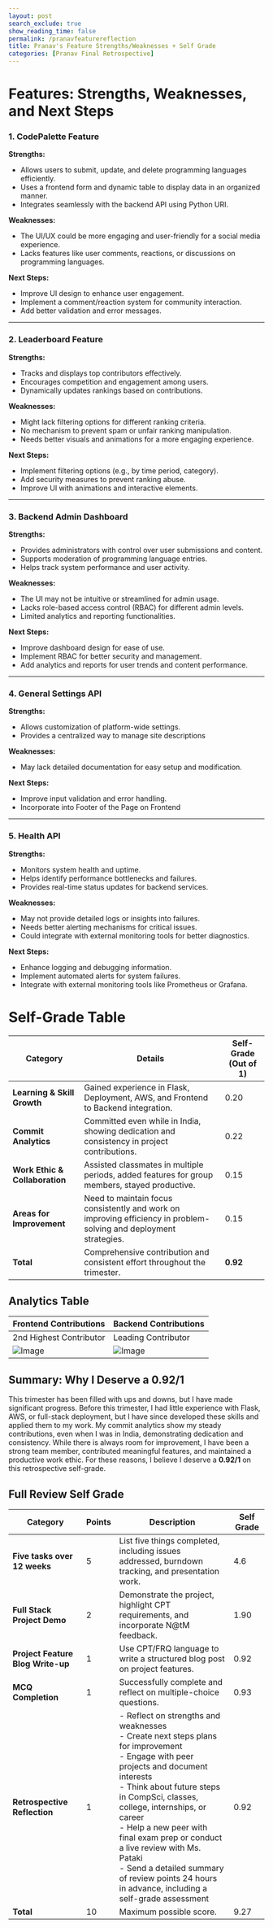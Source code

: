 ```yaml
---
layout: post 
search_exclude: true
show_reading_time: false
permalink: /pranavfeaturereflection
title: Pranav's Feature Strengths/Weaknesses + Self Grade
categories: [Pranav Final Retrospective]
---
```


# Features: Strengths, Weaknesses, and Next Steps

### 1. **CodePalette Feature**

**Strengths:**

- Allows users to submit, update, and delete programming languages efficiently.
- Uses a frontend form and dynamic table to display data in an organized manner.
- Integrates seamlessly with the backend API using Python URI.

**Weaknesses:**

- The UI/UX could be more engaging and user-friendly for a social media experience.
- Lacks features like user comments, reactions, or discussions on programming languages.

**Next Steps:**

- Improve UI design to enhance user engagement.
- Implement a comment/reaction system for community interaction.
- Add better validation and error messages.

---

### 2. **Leaderboard Feature**

**Strengths:**

- Tracks and displays top contributors effectively.
- Encourages competition and engagement among users.
- Dynamically updates rankings based on contributions.

**Weaknesses:**

- Might lack filtering options for different ranking criteria.
- No mechanism to prevent spam or unfair ranking manipulation.
- Needs better visuals and animations for a more engaging experience.

**Next Steps:**

- Implement filtering options (e.g., by time period, category).
- Add security measures to prevent ranking abuse.
- Improve UI with animations and interactive elements.

---

### 3. **Backend Admin Dashboard**

**Strengths:**

- Provides administrators with control over user submissions and content.
- Supports moderation of programming language entries.
- Helps track system performance and user activity.

**Weaknesses:**

- The UI may not be intuitive or streamlined for admin usage.
- Lacks role-based access control (RBAC) for different admin levels.
- Limited analytics and reporting functionalities.

**Next Steps:**

- Improve dashboard design for ease of use.
- Implement RBAC for better security and management.
- Add analytics and reports for user trends and content performance.

---

### 4. **General Settings API**

**Strengths:**

- Allows customization of platform-wide settings.
- Provides a centralized way to manage site descriptions

**Weaknesses:**

- May lack detailed documentation for easy setup and modification.

**Next Steps:**

- Improve input validation and error handling.
- Incorporate into Footer of the Page on Frontend

---

### 5. **Health API**

**Strengths:**

- Monitors system health and uptime.
- Helps identify performance bottlenecks and failures.
- Provides real-time status updates for backend services.

**Weaknesses:**

- May not provide detailed logs or insights into failures.
- Needs better alerting mechanisms for critical issues.
- Could integrate with external monitoring tools for better diagnostics.

**Next Steps:**

- Enhance logging and debugging information.
- Implement automated alerts for system failures.
- Integrate with external monitoring tools like Prometheus or Grafana.

# Self-Grade Table

| Category                       | Details                                                                                                                        | Self-Grade (Out of 1) |
| ------------------------------ | ------------------------------------------------------------------------------------------------------------------------------ | --------------------- |
| **Learning & Skill Growth**    | Gained experience in Flask, Deployment, AWS, and Frontend to Backend integration.                                              | 0.20                  |
| **Commit Analytics**           | Committed even while in India, showing dedication and consistency in project contributions.                                    | 0.22                  |
| **Work Ethic & Collaboration** | Assisted classmates in multiple periods, added features for group members, stayed productive.| 0.15                  |
| **Areas for Improvement**      | Need to maintain focus consistently and work on improving efficiency in problem-solving and deployment strategies.             | 0.15                  |
| **Total**                      | Comprehensive contribution and consistent effort throughout the trimester.                                                     | **0.92**              |

## Analytics Table

| Frontend Contributions | Backend Contributions   |
| ---------------------- | ----------------------- |
| 2nd Highest Contributor    | Leading Contributor |
| ![Image](https://github.com/user-attachments/assets/48d2e1ae-b1d2-4332-a1d6-3b9d91110a8f)                       | ![Image](https://github.com/user-attachments/assets/67a793b1-f346-4edd-bd73-b1f985987c00)                        |

## Summary: Why I Deserve a 0.92/1

This trimester has been filled with ups and downs, but I have made significant progress. Before this trimester, I had little experience with Flask, AWS, or full-stack deployment, but I have since developed these skills and applied them to my work. My commit analytics show my steady contributions, even when I was in India, demonstrating dedication and consistency. While there is always room for improvement, I have been a strong team member, contributed meaningful features, and maintained a productive work ethic. For these reasons, I believe I deserve a **0.92/1** on this retrospective self-grade.

## Full Review Self Grade

| Category                          | Points | Description                                                                                                                                                       | Self Grade |
| --------------------------------- | ------ | ----------------------------------------------------------------------------------------------------------------------------------------------------------------- | ---------- |
| **Five tasks over 12 weeks**      | 5      | List five things completed, including issues addressed, burndown tracking, and presentation work.                                                                 | 4.6        |
| **Full Stack Project Demo**       | 2      | Demonstrate the project, highlight CPT requirements, and incorporate N@tM feedback.                                                                              | 1.90          |
| **Project Feature Blog Write-up** | 1      | Use CPT/FRQ language to write a structured blog post on project features.                                                                                        | 0.92       |
| **MCQ Completion**                | 1      | Successfully complete and reflect on multiple-choice questions.                                                                                                   | 0.93       |
| **Retrospective Reflection**      | 1      | - Reflect on strengths and weaknesses<br> - Create next steps plans for improvement<br> - Engage with peer projects and document interests<br> - Think about future steps in CompSci, classes, college, internships, or career<br> - Help a new peer with final exam prep or conduct a live review with Ms. Pataki<br> - Send a detailed summary of review points 24 hours in advance, including a self-grade assessment | 0.92        |
| **Total**                         | 10     | Maximum possible score.                                                                                                                                           | 9.27       |


